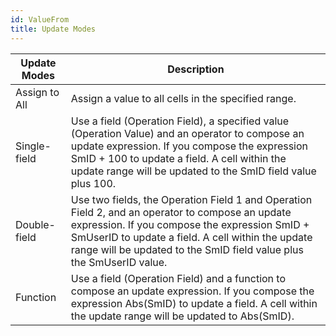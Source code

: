 ```yaml
---
id: ValueFrom
title: Update Modes
---
```

Update Modes  | Description  
---|---  
Assign to All  | Assign a value to all cells in the specified range.  
Single-field  |Use a field (Operation Field), a specified value (Operation Value) and an operator to compose an update expression. If you compose the expression SmID + 100 to update a field. A cell within the update range will be updated to the SmID field value plus 100.  
Double-field  |Use two fields, the Operation Field 1 and Operation Field 2, and an operator to compose an update expression. If you compose the expression SmID + SmUserID to update a field. A cell within the update range will be updated to the SmID field value plus the SmUserID value.  
Function  |Use a field (Operation Field) and a function to compose an update expression. If you compose the expression Abs(SmID) to update a field. A cell within the update range will be updated to Abs(SmID).  


